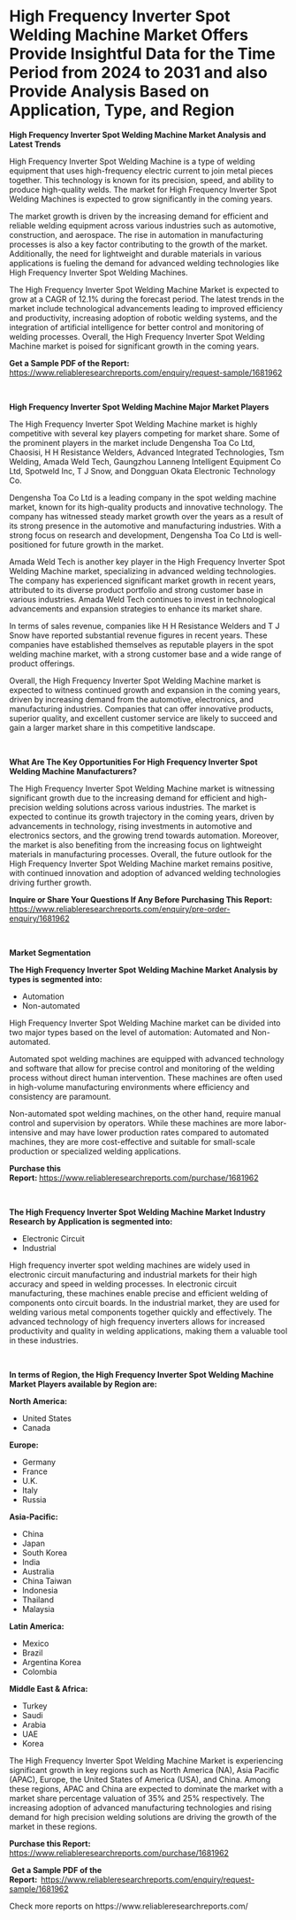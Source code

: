 <p><h1>High Frequency Inverter Spot Welding Machine Market Offers Provide Insightful Data for the Time Period from 2024 to 2031 and also Provide Analysis Based on Application, Type, and Region</h1></p><p><strong>High Frequency Inverter Spot Welding Machine Market Analysis and Latest Trends</strong></p>
<p><p>High Frequency Inverter Spot Welding Machine is a type of welding equipment that uses high-frequency electric current to join metal pieces together. This technology is known for its precision, speed, and ability to produce high-quality welds. The market for High Frequency Inverter Spot Welding Machines is expected to grow significantly in the coming years.</p><p>The market growth is driven by the increasing demand for efficient and reliable welding equipment across various industries such as automotive, construction, and aerospace. The rise in automation in manufacturing processes is also a key factor contributing to the growth of the market. Additionally, the need for lightweight and durable materials in various applications is fueling the demand for advanced welding technologies like High Frequency Inverter Spot Welding Machines.</p><p>The High Frequency Inverter Spot Welding Machine Market is expected to grow at a CAGR of 12.1% during the forecast period. The latest trends in the market include technological advancements leading to improved efficiency and productivity, increasing adoption of robotic welding systems, and the integration of artificial intelligence for better control and monitoring of welding processes. Overall, the High Frequency Inverter Spot Welding Machine market is poised for significant growth in the coming years.</p></p>
<p><strong>Get a Sample PDF of the Report:&nbsp;</strong> <a href="https://www.reliableresearchreports.com/enquiry/request-sample/1681962">https://www.reliableresearchreports.com/enquiry/request-sample/1681962</a></p>
<p>&nbsp;</p>
<p><strong>High Frequency Inverter Spot Welding Machine Major Market Players</strong></p>
<p><p>The High Frequency Inverter Spot Welding Machine market is highly competitive with several key players competing for market share. Some of the prominent players in the market include Dengensha Toa Co Ltd, Chaosisi, H H Resistance Welders, Advanced Integrated Technologies, Tsm Welding, Amada Weld Tech, Gaungzhou Lanneng Intelligent Equipment Co Ltd, Spotweld Inc, T J Snow, and Dongguan Okata Electronic Technology Co.</p><p>Dengensha Toa Co Ltd is a leading company in the spot welding machine market, known for its high-quality products and innovative technology. The company has witnessed steady market growth over the years as a result of its strong presence in the automotive and manufacturing industries. With a strong focus on research and development, Dengensha Toa Co Ltd is well-positioned for future growth in the market.</p><p>Amada Weld Tech is another key player in the High Frequency Inverter Spot Welding Machine market, specializing in advanced welding technologies. The company has experienced significant market growth in recent years, attributed to its diverse product portfolio and strong customer base in various industries. Amada Weld Tech continues to invest in technological advancements and expansion strategies to enhance its market share.</p><p>In terms of sales revenue, companies like H H Resistance Welders and T J Snow have reported substantial revenue figures in recent years. These companies have established themselves as reputable players in the spot welding machine market, with a strong customer base and a wide range of product offerings.</p><p>Overall, the High Frequency Inverter Spot Welding Machine market is expected to witness continued growth and expansion in the coming years, driven by increasing demand from the automotive, electronics, and manufacturing industries. Companies that can offer innovative products, superior quality, and excellent customer service are likely to succeed and gain a larger market share in this competitive landscape.</p></p>
<p>&nbsp;</p>
<p><strong>What Are The Key Opportunities For High Frequency Inverter Spot Welding Machine Manufacturers?</strong></p>
<p><p>The High Frequency Inverter Spot Welding Machine market is witnessing significant growth due to the increasing demand for efficient and high-precision welding solutions across various industries. The market is expected to continue its growth trajectory in the coming years, driven by advancements in technology, rising investments in automotive and electronics sectors, and the growing trend towards automation. Moreover, the market is also benefiting from the increasing focus on lightweight materials in manufacturing processes. Overall, the future outlook for the High Frequency Inverter Spot Welding Machine market remains positive, with continued innovation and adoption of advanced welding technologies driving further growth.</p></p>
<p><strong>Inquire or Share Your Questions If Any Before Purchasing This Report:</strong> <a href="https://www.reliableresearchreports.com/enquiry/pre-order-enquiry/1681962">https://www.reliableresearchreports.com/enquiry/pre-order-enquiry/1681962</a></p>
<p>&nbsp;</p>
<p><strong>Market Segmentation</strong></p>
<p><strong>The High Frequency Inverter Spot Welding Machine Market Analysis by types is segmented into:</strong></p>
<p><ul><li>Automation</li><li>Non-automated</li></ul></p>
<p><p>High Frequency Inverter Spot Welding Machine market can be divided into two major types based on the level of automation: Automated and Non-automated. </p><p>Automated spot welding machines are equipped with advanced technology and software that allow for precise control and monitoring of the welding process without direct human intervention. These machines are often used in high-volume manufacturing environments where efficiency and consistency are paramount.</p><p>Non-automated spot welding machines, on the other hand, require manual control and supervision by operators. While these machines are more labor-intensive and may have lower production rates compared to automated machines, they are more cost-effective and suitable for small-scale production or specialized welding applications.</p></p>
<p><strong>Purchase this Report:&nbsp;</strong><a href="https://www.reliableresearchreports.com/purchase/1681962">https://www.reliableresearchreports.com/purchase/1681962</a></p>
<p>&nbsp;</p>
<p><strong>The High Frequency Inverter Spot Welding Machine Market Industry Research by Application is segmented into:</strong></p>
<p><ul><li>Electronic Circuit</li><li>Industrial</li></ul></p>
<p><p>High frequency inverter spot welding machines are widely used in electronic circuit manufacturing and industrial markets for their high accuracy and speed in welding processes. In electronic circuit manufacturing, these machines enable precise and efficient welding of components onto circuit boards. In the industrial market, they are used for welding various metal components together quickly and effectively. The advanced technology of high frequency inverters allows for increased productivity and quality in welding applications, making them a valuable tool in these industries.</p></p>
<p>&nbsp;</p>
<p><strong>In terms of Region, the High Frequency Inverter Spot Welding Machine Market Players available by Region are:</strong></p>
<p>
    <p> <strong> North America: </strong>
        <ul>
            <li>United States</li>
            <li>Canada</li>
        </ul>
        </p> 
    <p> <strong> Europe: </strong>
        <ul>
            <li>Germany</li>
            <li>France</li>
            <li>U.K.</li>
            <li>Italy</li>
            <li>Russia</li>
        </ul>
        </p> 
    <p> <strong> Asia-Pacific: </strong>
        <ul>
            <li>China</li>
            <li>Japan</li>
            <li>South Korea</li>
            <li>India</li>
            <li>Australia</li>
            <li>China Taiwan</li>
            <li>Indonesia</li>
            <li>Thailand</li>
            <li>Malaysia</li>
        </ul>
        </p> 
    <p> <strong> Latin America: </strong>
        <ul>
            <li>Mexico</li>
            <li>Brazil</li>
            <li>Argentina Korea</li>
            <li>Colombia</li>
        </ul>
        </p> 
    <p> <strong> Middle East & Africa: </strong>
        <ul>
            <li>Turkey</li>
            <li>Saudi</li>
            <li>Arabia</li>
            <li>UAE</li>
            <li>Korea</li>
        </ul>
    </p>
    </p>
<p><p>The High Frequency Inverter Spot Welding Machine Market is experiencing significant growth in key regions such as North America (NA), Asia Pacific (APAC), Europe, the United States of America (USA), and China. Among these regions, APAC and China are expected to dominate the market with a market share percentage valuation of 35% and 25% respectively. The increasing adoption of advanced manufacturing technologies and rising demand for high precision welding solutions are driving the growth of the market in these regions.</p></p>
<p><strong>Purchase this Report: </strong><a href="https://www.reliableresearchreports.com/purchase/1681962">https://www.reliableresearchreports.com/purchase/1681962</a></p>
<p>&nbsp;<strong>Get a Sample PDF of the Report:&nbsp;&nbsp;</strong><a href="https://www.reliableresearchreports.com/enquiry/request-sample/1681962">https://www.reliableresearchreports.com/enquiry/request-sample/1681962</a></p>
<p><strong></strong></p>
<p>Check more reports on https://www.reliableresearchreports.com/</p>